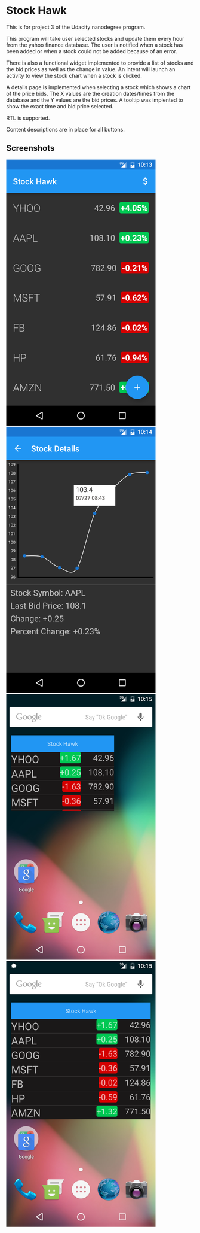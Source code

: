 # Stock Hawk


This is for project 3 of the Udacity nanodegree program. 

This program will take user selected stocks and update them every hour from the yahoo finance database. The user is notified when a stock has been added or when a stock could not be added because of an error. 

There is also a functional widget implemented to provide a list of stocks and the bid prices as well as the change in value. An intent will launch an activity to view the stock chart when a stock is clicked. 

A details page is implemented when selecting a stock which shows a chart of the price bids. The X values are the creation dates/times from the database and the Y values are the bid prices. A tooltip was implented to show the exact time and bid price selected. 

RTL is supported. 

Content descriptions are in place for all buttons. 

## Screenshots

<img src="/screenshots/device-2016-08-14-101404.png" alt="image" width="400">
<img src="/screenshots/device-2016-08-14-101438.png" alt="image" width="400">
<img src="/screenshots/device-2016-08-14-101523.png" alt="image" width="400">
<img src="/screenshots/device-2016-08-14-101544.png" alt="image" width="400">
